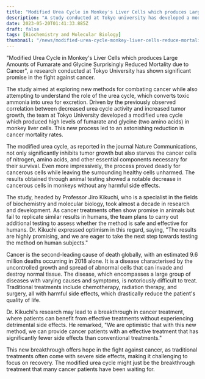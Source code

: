 ```yaml
---
title: "Modified Urea Cycle in Monkey's Liver Cells which produces Large Amounts of Fumarate and Glycine Surprisingly Reduced Mortality due to Cancer"
description: "A study conducted at Tokyo university has developed a modified urea cycle that has proven to reduce mortality due to cancer."
date: 2023-05-20T01:41:33.885Z
draft: false
tags: [Biochemistry and Molecular Biology]
thumbnail: "/news/modified-urea-cycle-monkey-liver-cells-reduce-mortality-cancer/thumb.png"
---
```


"Modified Urea Cycle in Monkey's Liver Cells which produces Large Amounts of Fumarate and Glycine Surprisingly Reduced Mortality due to Cancer", a research conducted at Tokyo University has shown significant promise in the fight against cancer.

The study aimed at exploring new methods for combating cancer while also attempting to understand the role of the urea cycle, which converts toxic ammonia into urea for excretion. Driven by the previously observed correlation between decreased urea cycle activity and increased tumor growth, the team at Tokyo University developed a modified urea cycle which produced high levels of fumarate and glycine (two amino acids) in monkey liver cells. This new process led to an astonishing reduction in cancer mortality rates. 

The modified urea cycle, as reported in the journal Nature Communications, not only significantly inhibits tumor growth but also starves the cancer cells of nitrogen, amino acids, and other essential components necessary for their survival. Even more impressively, the process proved deadly for cancerous cells while leaving the surrounding healthy cells unharmed. The results obtained through animal testing showed a notable decrease in cancerous cells in monkeys without any harmful side effects. 

The study, headed by Professor Jiro Kikuchi, who is a specialist in the fields of biochemistry and molecular biology, took almost a decade in research and development. As cancer treatments often show promise in animals but fail to replicate similar results in humans, the team plans to carry out additional testing to assess whether the method is safe and effective for humans. Dr. Kikuchi expressed optimism in this regard, saying, "The results are highly promising, and we are eager to take the next step towards testing the method on human subjects." 

Cancer is the second-leading cause of death globally, with an estimated 9.6 million deaths occurring in 2018 alone. It is a disease characterised by the uncontrolled growth and spread of abnormal cells that can invade and destroy normal tissue. The disease, which encompasses a large group of diseases with varying causes and symptoms, is notoriously difficult to treat. Traditional treatments include chemotherapy, radiation therapy, and surgery, all with harmful side effects, which drastically reduce the patient's quality of life. 

Dr. Kikuchi's research may lead to a breakthrough in cancer treatment, where patients can benefit from effective treatments without experiencing detrimental side effects. He remarked, "We are optimistic that with this new method, we can provide cancer patients with an effective treatment that has significantly fewer side effects than conventional treatments."

This new breakthrough offers hope in the fight against cancer, as traditional treatments often come with severe side effects, making it challenging to focus on recovery. The modified urea cycle might just be the breakthrough treatment that many cancer patients have been waiting for. 

